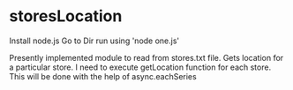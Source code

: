 storesLocation
==============

Install node.js
Go to Dir
run using 'node one.js'

Presently implemented module to read from stores.txt file.
Gets location for a particular store.
I need to execute getLocation function for each store. This will be done with the help of async.eachSeries

